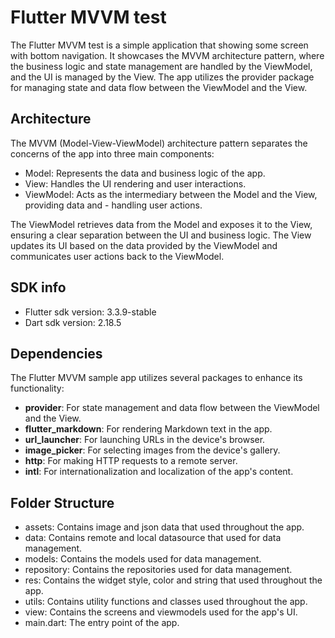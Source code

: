 # Flutter MVVM test

The Flutter MVVM test is a simple application that showing some screen with bottom navigation. It showcases the
MVVM architecture pattern, where the business logic and state management are handled by the
ViewModel, and the UI is managed by the View. The app utilizes the provider package for managing
state and data flow between the ViewModel and the View.

## Architecture

The MVVM (Model-View-ViewModel) architecture pattern separates the concerns of the app into three
main components:

- Model: Represents the data and business logic of the app.
- View: Handles the UI rendering and user interactions.
- ViewModel: Acts as the intermediary between the Model and the View, providing data and - handling user actions.

The ViewModel retrieves data from the Model and exposes it to the View, ensuring a clear separation
between the UI and business logic. The View updates its UI based on the data provided by the
ViewModel and communicates user actions back to the ViewModel.

## SDK info

- Flutter sdk version: 3.3.9-stable
- Dart sdk version: 2.18.5

## Dependencies

The Flutter MVVM sample app utilizes several packages to enhance its functionality:

- **provider**: For state management and data flow between the ViewModel and the View.
- **flutter_markdown**: For rendering Markdown text in the app.
- **url_launcher**: For launching URLs in the device's browser.
- **image_picker**: For selecting images from the device's gallery.
- **http**: For making HTTP requests to a remote server.
- **intl**: For internationalization and localization of the app's content.

## Folder Structure

- assets: Contains image and json data that used throughout the app.
- data: Contains remote and local datasource that used for data management.
- models: Contains the models used for data management.
- repository: Contains the repositories used for data management.
- res: Contains the widget style, color and string that used throughout the app.
- utils: Contains utility functions and classes used throughout the app.
- view: Contains the screens and viewmodels used for the app's UI.
- main.dart: The entry point of the app.